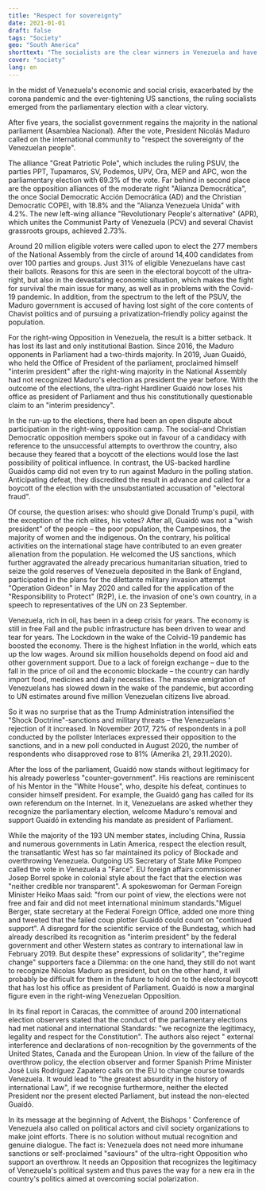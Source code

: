 ```yaml
---
title: "Respect for sovereignty"
date: 2021-01-01
draft: false
tags: "Society"
geo: "South America"
shorttext: "The socialists are the clear winners in Venezuela and have the task of countering the pandemic, economic blockade and sanctions."
cover: "society"
lang: en
---
```


In the midst of Venezuela's economic and social crisis, exacerbated by the corona pandemic and the ever-tightening US sanctions, the ruling socialists emerged from the parliamentary election with a clear victory.

After five years, the socialist government regains the majority in the national parliament (Asamblea Nacional). After the vote, President Nicolás Maduro called on the international community to "respect the sovereignty of the Venezuelan people".

The alliance "Great Patriotic Pole", which includes the ruling PSUV, the parties PPT, Tupamaros, SV, Podemos, UPV, Ora, MEP and APC, won the parliamentary election with 69.3% of the vote. Far behind in second place are the opposition alliances of the moderate right "Alianza Democrática", the once Social Democratic Acción Democrática (AD) and the Christian Democratic COPEI, with 18.8% and the "Alianza Venezuela Unida" with 4.2%. The new left-wing alliance "Revolutionary People's alternative" (APR), which unites the Communist Party of Venezuela (PCV) and several Chavist grassroots groups, achieved 2.73%.

Around 20 million eligible voters were called upon to elect the 277 members of the National Assembly from the circle of around 14,400 candidates from over 100 parties and groups. Just 31% of eligible Venezuelans have cast their ballots. Reasons for this are seen in the electoral boycott of the ultra-right, but also in the devastating economic situation, which makes the fight for survival the main issue for many, as well as in problems with the Covid-19 pandemic. In addition, from the spectrum to the left of the PSUV, the Maduro government is accused of having lost sight of the core contents of Chavist politics and of pursuing a privatization-friendly policy against the population.

For the right-wing Opposition in Venezuela, the result is a bitter setback. It has lost its last and only institutional Bastion. Since 2016, the Maduro opponents in Parliament had a two-thirds majority. In 2019, Juan Guaidó, who held the Office of President of the parliament, proclaimed himself "interim president" after the right-wing majority in the National Assembly had not recognized Maduro's election as president the year before. With the outcome of the elections, the ultra-right Hardliner Guaidó now loses his office as president of Parliament and thus his constitutionally questionable claim to an "interim presidency".

In the run-up to the elections, there had been an open dispute about participation in the right-wing opposition camp. The social-and Christian Democratic opposition members spoke out in favour of a candidacy with reference to the unsuccessful attempts to overthrow the country, also because they feared that a boycott of the elections would lose the last possibility of political influence. In contrast, the US-backed hardline Guaidós camp did not even try to run against Maduro in the polling station. Anticipating defeat, they discredited the result in advance and called for a boycott of the election with the unsubstantiated accusation of "electoral fraud".

Of course, the question arises: who should give Donald Trump's pupil, with the exception of the rich elites, his votes? After all, Guaidó was not a "wish president" of the people – the poor population, the Campesinos, the majority of women and the indigenous. On the contrary, his political activities on the international stage have contributed to an even greater alienation from the population. He welcomed the US sanctions, which further aggravated the already precarious humanitarian situation, tried to seize the gold reserves of Venezuela deposited in the Bank of England, participated in the plans for the dilettante military invasion attempt "Operation Gideon" in May 2020 and called for the application of the "Responsibility to Protect" (R2P), i.e. the invasion of one's own country, in a speech to representatives of the UN on 23 September. 

Venezuela, rich in oil, has been in a deep crisis for years. The economy is still in free Fall and the public infrastructure has been driven to wear and tear for years. The Lockdown in the wake of the Colvid-19 pandemic has boosted the economy. There is the highest Inflation in the world, which eats up the low wages. Around six million households depend on food aid and other government support. Due to a lack of foreign exchange – due to the fall in the price of oil and the economic blockade – the country can hardly import food, medicines and daily necessities. The massive emigration of Venezuelans has slowed down in the wake of the pandemic, but according to UN estimates around five million Venezuelan citizens live abroad.

So it was no surprise that as the Trump Administration intensified the "Shock Doctrine"-sanctions and military threats – the Venezuelans ' rejection of it increased. In November 2017, 72% of respondents in a poll conducted by the pollster Interlaces expressed their opposition to the sanctions, and in a new poll conducted in August 2020, the number of respondents who disapproved rose to 81% (Amerika 21, 29.11.2020).

After the loss of the parliament, Guaidó now stands without legitimacy for his already powerless "counter-government". His reactions are reminiscent of his Mentor in the "White House", who, despite his defeat, continues to consider himself president. For example, the Guaidó gang has called for its own referendum on the Internet. In it, Venezuelans are asked whether they recognize the parliamentary election, welcome Maduro's removal and support Guaidó in extending his mandate as president of Parliament.

While the majority of the 193 UN member states, including China, Russia and numerous governments in Latin America, respect the election result, the transatlantic West has so far maintained its policy of Blockade and overthrowing Venezuela. Outgoing US Secretary of State Mike Pompeo called the vote in Venezuela a "Farce". EU foreign affairs commissioner Josep Borrel spoke in colonial style about the fact that the election was "neither credible nor transparent". A spokeswoman for German Foreign Minister Heiko Maas said: "from our point of view, the elections were not free and fair and did not meet international minimum standards."Miguel Berger, state secretary at the Federal Foreign Office, added one more thing and tweeted that the failed coup plotter Guaidó could count on "continued support". A disregard for the scientific service of the Bundestag, which had already described its recognition as "interim president" by the federal government and other Western states as contrary to international law in February 2019. But despite these" expressions of solidarity", the"regime change" supporters face a Dilemma: on the one hand, they still do not want to recognize Nicolas Maduro as president, but on the other hand, it will probably be difficult for them in the future to hold on to the electoral boycott that has lost his office as president of Parliament. Guaidó is now a marginal figure even in the right-wing Venezuelan Opposition.

In its final report in Caracas, the committee of around 200 international election observers stated that the conduct of the parliamentary elections had met national and international Standards: "we recognize the legitimacy, legality and respect for the Constitution". The authors also reject " external interference and declarations of non-recognition by the governments of the United States, Canada and the European Union. In view of the failure of the overthrow policy, the election observer and former Spanish Prime Minister José Luis Rodríguez Zapatero calls on the EU to change course towards Venezuela. It would lead to "the greatest absurdity in the history of international Law", if we recognise furthermore, neither the elected President nor the present elected Parliament, but instead the non-elected Guaidó.

In its message at the beginning of Advent, the Bishops ' Conference of Venezuela also called on political actors and civil society organizations to make joint efforts. There is no solution without mutual recognition and genuine dialogue. The fact is: Venezuela does not need more inhumane sanctions or self-proclaimed "saviours" of the ultra-right Opposition who support an overthrow. It needs an Opposition that recognizes the legitimacy of Venezuela's political system and thus paves the way for a new era in the country's politics aimed at overcoming social polarization.
